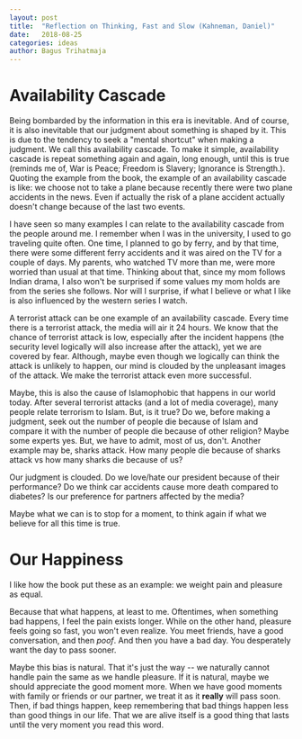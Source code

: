 ```yaml
---
layout: post
title:  "Reflection on Thinking, Fast and Slow (Kahneman, Daniel)"
date:   2018-08-25
categories: ideas
author: Bagus Trihatmaja
---
```


# Availability Cascade

Being bombarded by the information in this era is inevitable. And of course, it is also inevitable that our judgment about something is shaped by it. This is due to the tendency to seek a "mental shortcut" when making a judgment. We call this availability cascade. To make it simple, availability cascade is repeat something again and again, long enough, until this is true (reminds me of, War is Peace; Freedom is Slavery; Ignorance is Strength.). Quoting the example from the book, the example of an availability cascade is like: we choose not to take a plane because recently there were two plane accidents in the news. Even if actually the risk of a plane accident actually doesn't change because of the last two events.

I have seen so many examples I can relate to the availability cascade from the people around me. I remember when I was in the university, I used to go traveling quite often. One time, I planned to go by ferry, and by that time, there were some different ferry accidents and it was aired on the TV for a couple of days. My parents, who watched TV more than me, were more worried than usual at that time. Thinking about that, since my mom follows Indian drama, I also won't be surprised if some values my mom holds are from the series she follows. Nor will I surprise, if what I believe or what I like is also influenced by the western series I watch.

A terrorist attack can be one example of an availability cascade. Every time there is a terrorist attack, the media will air it 24 hours. We know that the chance of terrorist attack is low, especially after the incident happens (the security level logically will also increase after the attack), yet we are covered by fear. Although, maybe even though we logically can think the attack is unlikely to happen, our mind is clouded by the unpleasant images of the attack. We make the terrorist attack even more successful.

Maybe, this is also the cause of Islamophobic that happens in our world today. After several terrorist attacks (and a lot of media coverage), many people relate terrorism to Islam. But, is it true? Do we, before making a judgment, seek out the number of people die because of Islam and compare it with the number of people die because of other religion? Maybe some experts yes. But, we have to admit, most of us, don't. Another example may be, sharks attack. How many people die because of sharks attack vs how many sharks die because of us?

Our judgment is clouded. Do we love/hate our president because of their performance? Do we think car accidents cause more death compared to diabetes? Is our preference for partners affected by the media? 

Maybe what we can is to stop for a moment, to think again if what we believe for all this time is true.

# Our Happiness

I like how the book put these as an example: we weight pain and pleasure as equal.

Because that what happens, at least to me. Oftentimes, when something bad happens, I feel the pain exists longer. While on the other hand, pleasure feels going so fast, you won't even realize. You meet friends, have a good conversation, and then *poof*. And then you have a bad day. You desperately want the day to pass sooner.

Maybe this bias is natural. That it's just the way -- we naturally cannot handle pain the same as we handle pleasure. If it is natural, maybe we should appreciate the good moment more. When we have good moments with family or friends or our partner, we treat it as it **really** will pass soon. Then, if bad things happen, keep remembering that bad things happen less than good things in our life. That we are alive itself is a good thing that lasts until the very moment you read this word.



